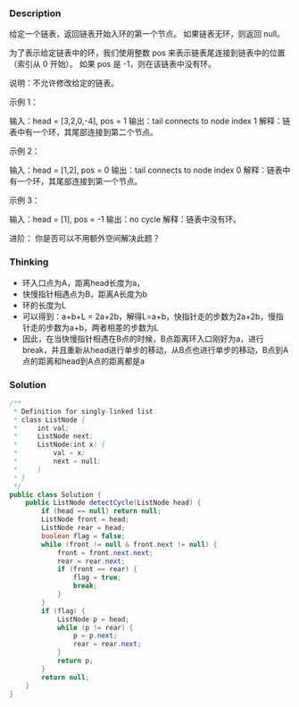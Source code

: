 ### Description
给定一个链表，返回链表开始入环的第一个节点。 如果链表无环，则返回 null。

为了表示给定链表中的环，我们使用整数 pos 来表示链表尾连接到链表中的位置（索引从 0 开始）。 如果 pos 是 -1，则在该链表中没有环。

说明：不允许修改给定的链表。

示例 1：

输入：head = [3,2,0,-4], pos = 1
输出：tail connects to node index 1
解释：链表中有一个环，其尾部连接到第二个节点。


示例 2：

输入：head = [1,2], pos = 0
输出：tail connects to node index 0
解释：链表中有一个环，其尾部连接到第一个节点。


示例 3：

输入：head = [1], pos = -1
输出：no cycle
解释：链表中没有环。

进阶：
你是否可以不用额外空间解决此题？

### Thinking
- 环入口点为A，距离head长度为a，
- 快慢指针相遇点为B，距离A长度为b
- 环的长度为L
- 可以得到：a+b+L = 2a+2b，解得L=a+b，快指针走的步数为2a+2b，慢指针走的步数为a+b，两者相差的步数为L
- 因此，在当快慢指针相遇在B点的时候，B点距离环入口刚好为a，进行break，并且重新从head进行单步的移动，从B点也进行单步的移动，B点到A点的距离和head到A点的距离都是a

### Solution

```java
/**
 * Definition for singly-linked list.
 * class ListNode {
 *     int val;
 *     ListNode next;
 *     ListNode(int x) {
 *         val = x;
 *         next = null;
 *     }
 * }
 */
public class Solution {
    public ListNode detectCycle(ListNode head) {
        if (head == null) return null;
        ListNode front = head;
        ListNode rear = head;
        boolean flag = false;
        while (front != null & front.next != null) {
            front = front.next.next;
            rear = rear.next;
            if (front == rear) {
                flag = true;
                break;
            }
        }
        if (flag) {
            ListNode p = head;
            while (p != rear) {
                p = p.next;
                rear = rear.next;
            }
            return p;
        }
        return null;
    }
}
```

